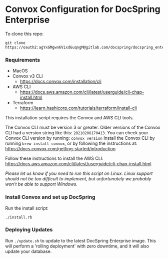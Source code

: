 # Convox Configuration for DocSpring Enterprise

To clone this repo:

```
git clone https://oauth2:agYxGMgwn6VixdGuqngM@gitlab.com/docspring/docspring_enterprise_gilts.git
```

### Requirements

- MacOS
- Convox v3 CLI
  - https://docs.convox.com/installation/cli
- AWS CLI
  - https://docs.aws.amazon.com/cli/latest/userguide/cli-chap-install.html
- Terraform
  - https://learn.hashicorp.com/tutorials/terraform/install-cli

This installation script requires the Convox and AWS CLI tools.

The Convox CLI must be version 3 or greater. Older versions of the Convox CLI had a version string like this: `20210208170413`.
You can check your Convox CLI version by running: `convox version`
Install the Convox CLI by running `brew install convox`, or by following the instructions at: https://docs.convox.com/getting-started/introduction

Follow these instructions to install the AWS CLI: https://docs.aws.amazon.com/cli/latest/userguide/cli-chap-install.html

_Please let us know if you need to run this script on Linux. Linux support should not be too difficult to implement, but unfortunately we probably won't be able to support Windows._

### Install Convox and set up DocSpring

Run the install script:

```
./install.rb
```

### Deploying Updates

Run `./update.sh` to update to the latest DocSpring Enterprise image. This will perform a 'rolling deployment' with zero downtime, and it will also update your database.

